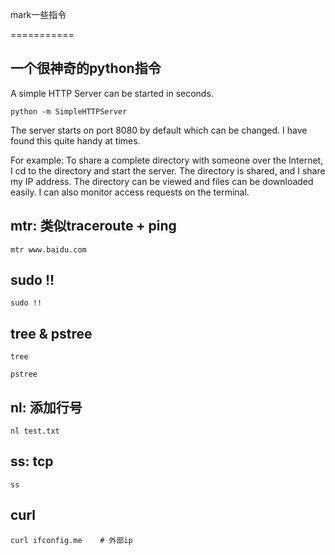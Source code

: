 mark一些指令


===========

## 一个很神奇的python指令

A simple HTTP Server can be started in seconds.

	python -m SimpleHTTPServer

The server starts on port 8080 by default which can be changed. I have found this quite handy at times.

For example: To share a complete directory with someone over the Internet, I cd to the directory and start the server. The directory is shared, and I share my IP address. The directory can be viewed and files can be downloaded easily. I can also monitor access requests on the terminal.


## mtr: 类似traceroute + ping

	mtr www.baidu.com


## sudo !!

	sudo !!

## tree & pstree

	tree

	pstree

## nl: 添加行号

	nl test.txt

## ss: tcp

	ss

## curl

	curl ifconfig.me 	# 外部ip